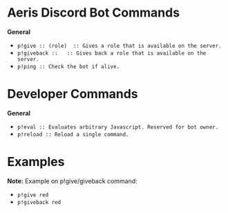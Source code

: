 <h1 id="self roles commands">Aeris Discord Bot Commands</h1>

<p><strong>General</strong></p>
<ul>
  <li><code class="highlighter-rouge">p!give :: (role)  :: Gives a role that is available on the server.</code></li>
  <li><code class="highlighter-rouge">p!giveback :: <role>  :: Gives back a role that is available on the server.</code></li>
  <li><code class="highlighter-rouge">p!ping :: Check the bot if alive.</code></li>
</ul>

<h1 id="developer commands">Developer Commands</h1>

<p><strong>General</strong></p>
<ul>
  <li><code class="highlighter-rouge">p!eval :: Evaluates arbitrary Javascript. Reserved for bot owner.</code></li>
  <li><code class="highlighter-rouge">p!reload :: Reload a single command.</code></li>
</ul>


<h1 id="examples">Examples</h1>

<p><strong>Note:</strong> Example on p!give/giveback command:</p>
<ul>
  <li><code class="highlighter-rouge">p!give red</code></li>
  <li><code class="highlighter-rouge">p!giveback red</code></li>
</ul>
